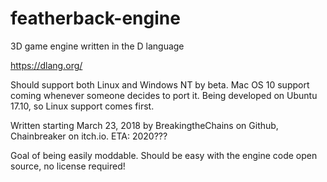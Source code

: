 # featherback-engine
3D game engine written in the D language

https://dlang.org/

Should support both Linux and Windows NT by beta. Mac OS 10 support coming whenever someone decides to port it. Being developed on Ubuntu 17.10, so Linux support comes first.

Written starting March 23, 2018 by BreakingtheChains on Github, Chainbreaker on itch.io. ETA: 2020???

Goal of being easily moddable. Should be easy with the engine code open source, no license required!
